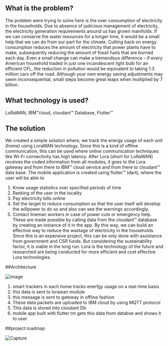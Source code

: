 ## What is the problem?
The problem were trying to solve here is the over consumption of electricity in the households. Due to absence of judicious management of electricity, the electricity generation requirements around us has grown manifolds. If we can conserve the water resources for a longer time, it would be a small help that we can do from our part for the climate. 
Cutting back on energy consumption reduces the amount of electricity that power plants have to make, subsequently reducing the amount of fossil fuels that are burned each day. Even a small change can make a tremendous difference – if every American household traded in just one incandescent light bulb for an efficient CFL, the reduction in pollution would be equivalent to taking 1.3 million cars off the road.
 Although your own energy saving adjustments may seem inconsequential, small steps become great leaps when multiplied by 7 billion.


## What technology is used?
LoRaWAN, IBM™cloud, cloudant™ Database, Flutter™

## The solution
We created a simple solution where, we track the energy usage of each unit (home) using LoraWAN technology. Since this is a kind of offline communication, this can be used where online communication techniques like Wi-Fi connectivity has high latency. 
After Lora (short for LoRaWAN) receives the coded information from all modules, it goes to the Lora gateway and from there to IBM™ cloud service and from there to cloudant™ data base.
The mobile application is created using flutter™ (dart), where the user will be able to 
1.	Know usage statistics over specified periods of time
2.	Ranking of the user in the locality
3.	Pay electricity bills online
4.	Set the target to reduce consumption so that the user itself will develop the willpower to do so and also can see the warnings accordingly.
5.	Contact lineman workers in case of power cuts or emergency help.
These are made possible by calling data from the cloudant™ database by creating an instance of it in the app. By this way, we can build an effective way to reduce the wastage of electricity in the households.
Since this is an expensive project, this can be only done with assistance from government and CSR funds. But considering the sustainability factor, it is viable in the long run. Lora is the technology of the future and researched are being conducted for more efficient and cost effective Lora technologies. 


##Architecture

![image](https://user-images.githubusercontent.com/65534301/122575619-903f9c80-d06e-11eb-979b-25c03ad838b4.png)

 1. smart trackers in each home tracks enerfgy usage on a real-time basis
 2. this data is sent to lorawan module
 3. this message is sent to gateway in offline  fashion
 4. These data packets are uploaded to IBM cloud by using MQTT protocol
 5. This data is stored into cloudant Db
 6. mobile app built with flutter tm gets this data from databse and shows it to user
 
 ##project roadmap
 
 ![Capture](https://user-images.githubusercontent.com/65534301/122576359-3be8ec80-d06f-11eb-8509-835235a50a1a.JPG)
